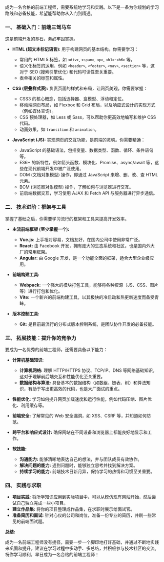 成为一名合格的前端工程师，需要系统地学习和实践。以下是一条为你规划的学习路线和必备技能，希望能帮助你从入门到精通。

### 一、 基础入门：前端三驾马车

这是前端开发的基石，务必牢固掌握。

*   **HTML (超文本标记语言):** 用于构建网页的基本结构。你需要学习：
    *   常用的 HTML5 标签，如 `<div>`, `<span>`, `<p>`, `<h1>`-`<h6>` 等。
    *   语义化标签的运用，例如 `<header>`, `<footer>`, `<nav>`, `<section>` 等，这对于 SEO (搜索引擎优化) 和代码可读性至关重要。
    *   表单相关的标签和属性。

*   **CSS (层叠样式表):** 负责页面的样式和布局，让网页美观。你需要掌握：
    *   CSS3 的核心概念，包括选择器、盒模型、浮动和定位。
    *   移动端网页布局，如 Flexbox 和 Grid 布局，以及响应式设计的实现方式（例如媒体查询）。
    *   CSS 预处理器，如 Less 或 Sass，可以帮助你更高效地编写和维护 CSS 代码。
    *   动画效果，如 `transition` 和 `animation`。

*   **JavaScript (JS):** 实现网页的交互功能，是前端的灵魂。你需要精通：
    *   JavaScript 的基础语法，包括变量、数据类型、函数、循环、条件语句等。
    *   ES6+ 的新特性，例如箭头函数、模块化、Promise、async/await 等，这些在现代前端开发中被广泛使用。
    *   DOM (文档对象模型) 操作，即通过 JavaScript 来增、删、改、查 HTML 元素。
    *   BOM (浏览器对象模型) 操作，了解如何与浏览器进行交互。
    *   前后端数据交互，学习使用 AJAX 和 Fetch API 与服务器进行异步通信。

### 二、 技术进阶：框架与工具

掌握了基础之后，你需要学习流行的框架和工具来提高开发效率。

*   **主流前端框架 (至少掌握一个):**
    *   **Vue.js:** 上手相对容易，文档友好，在国内公司中使用非常广泛。
    *   **React:** 由 Facebook 开发，拥有庞大的生态系统和社区，也是国内外大厂的常用框架。
    *   **Angular:** 由 Google 开发，是一个功能全面的框架，适合大型企业级应用。

*   **前端构建工具:**
    *   **Webpack:** 一个强大的模块打包工具，能够将各种资源（JS、CSS、图片等）进行打包和优化。
    *   **Vite:** 一个新兴的前端构建工具，以其极快的冷启动和热更新速度而备受青睐。

*   **版本控制工具:**
    *   **Git:** 是目前最流行的分布式版本控制系统，是团队协作开发的必备技能。

### 三、 拓展技能：提升你的竞争力

要成为一名优秀的前端工程师，还需要具备以下能力：

*   **计算机基础知识:**
    *   **计算机网络:** 理解 HTTP/HTTPS 协议、TCP/IP、DNS 等网络基础知识，这对于理解前后端交互和性能优化至关重要。
    *   **数据结构与算法:** 具备基本的数据结构（如数组、链表、树）和算法知识，有助于写出更高效的代码，也是大厂面试的重点。

*   **性能优化:** 学习如何提升网页加载速度和运行性能，例如代码压缩、图片优化、利用缓存等。

*   **前端安全:** 了解常见的 Web 安全漏洞，如 XSS、CSRF 等，并知道如何防范。

*   **跨平台和响应式设计:** 确保网站在不同设备和浏览器上都能良好地显示和工作。

*   **软技能:**
    *   **沟通能力:** 能够清晰地表达自己的想法，并与团队成员有效协作。
    *   **解决问题的能力:** 遇到问题时，能够独立思考并找到解决方案。
    *   **持续学习的能力:** 前端技术日新月异，保持学习的热情和习惯至关重要。

### 四、 实践与求职

*   **项目实践:** 将所学知识应用到实际项目中，可以从模仿现有网站开始，然后尝试自己独立完成一些小项目。
*   **建立作品集:** 将你的项目整理成作品集，在求职时展示给面试官。
*   **准备简历和面试:** 针对心仪的公司和岗位，准备一份专业的简历，并刷一些常见的前端面试题。

**总结:**

成为一名前端工程师没有捷径，需要一步一个脚印地打好基础，并通过不断地实践来巩固和提升。建议在学习过程中多动手、多总结，并积极参与技术社区的交流。祝你学习顺利，早日成为一名合格的前端工程师！